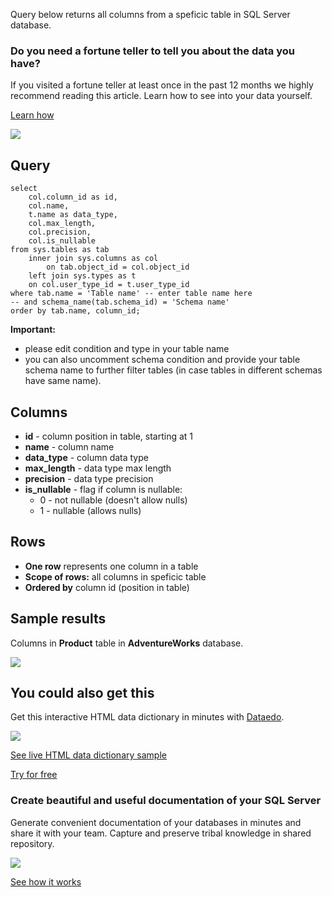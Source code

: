 Query below returns all columns from a speficic table in SQL Server database.

### Do you need a fortune teller to tell you about the data you have?

If you visited a fortune teller at least once in the past 12 months we highly recommend reading this article. Learn how to see into your data yourself.

[Learn how](https://dataedo.com/blog/confused-when-trying-to-work-with-databases?cta=kb-query-fairy)

[![](https://dataedo.com/asset/img/markdown/docs/test-article/d36a7df6380a23152f19389890296cdc.png)](https://dataedo.com/blog/confused-when-trying-to-work-with-databases?cta=kb-query-fairy)

## Query

```
select 
    col.column_id as id,
    col.name,
    t.name as data_type,
    col.max_length,
    col.precision,
    col.is_nullable
from sys.tables as tab
    inner join sys.columns as col
        on tab.object_id = col.object_id
    left join sys.types as t
    on col.user_type_id = t.user_type_id
where tab.name = 'Table name' -- enter table name here
-- and schema_name(tab.schema_id) = 'Schema name'
order by tab.name, column_id;
```

**Important:**

-   please edit condition and type in your table name
-   you can also uncomment schema condition and provide your table schema name to further filter tables (in case tables in different schemas have same name).

## Columns

-   **id** - column position in table, starting at 1
-   **name** - column name
-   **data\_type** - column data type
-   **max\_length** - data type max length
-   **precision** - data type precision
-   **is\_nullable** - flag if column is nullable:
    -   0 - not nullable (doesn't allow nulls)
    -   1 - nullable (allows nulls)

## Rows

-   **One row** represents one column in a table
-   **Scope of rows:** all columns in speficic table
-   **Ordered by** column id (position in table)

## Sample results

Columns in **Product** table in **AdventureWorks** database.

![](https://dataedo.com/asset/img/kb/query/sql-server/specific_table_columns.png)

## You could also get this

Get this interactive HTML data dictionary in minutes with [Dataedo](https://dataedo.com/).

![](https://dataedo.com/asset/img/blog/dataedo_export_productmodel.png)

[See live HTML data dictionary sample](https://dataedo.com/samples/html2/AdventureWorks/index.html#/doc/m10t160/adventureworks-database/modules/products/tables/production-productmodel)

[Try for free](http://dataedo.com/free-trial)

### Create beautiful and useful documentation of your SQL Server

Generate convenient documentation of your databases in minutes and share it with your team. Capture and preserve tribal knowledge in shared repository.

[![](https://dataedo.com/asset/img/markdown/docs/test-article/30c11fa4b210f11740f56e85ca8bf9c6.gif)](https://demo.dataedo.com/)

[See how it works](https://demo.dataedo.com/)